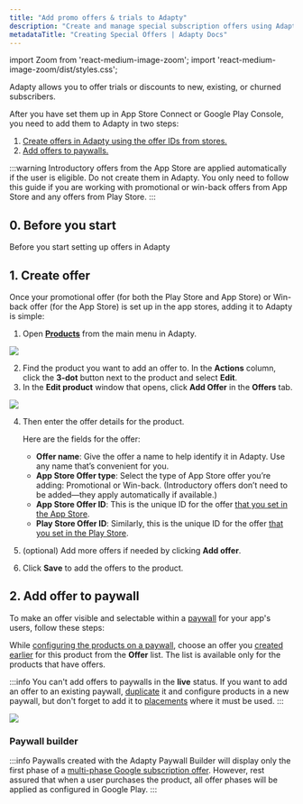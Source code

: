 ```yaml
---
title: "Add promo offers & trials to Adapty"
description: "Create and manage special subscription offers using Adapty’s tools."
metadataTitle: "Creating Special Offers | Adapty Docs"
---
```


import Zoom from 'react-medium-image-zoom';
import 'react-medium-image-zoom/dist/styles.css';

Adapty allows you to offer trials or discounts to new, existing, or churned subscribers.

After you have set them up in App Store Connect or Google Play Console, you need to add them to Adapty in two steps:

1. [Create offers in Adapty using the offer IDs from stores.](#1-create-offer)
2. [Add offers to paywalls.](#2-add-offer-to-paywall)

:::warning
Introductory offers from the App Store are applied automatically if the user is eligible. Do not create them in Adapty. You only need to follow this guide if you are working with promotional or win-back offers from App Store and any offers from Play Store.
:::

## 0. Before you start

Before you start setting up offers in Adapty

## 1. Create offer

Once your promotional offer (for both the Play Store and App Store) or Win-back offer (for the App Store) is set up in the app stores, adding it to Adapty is simple:

1. Open [**Products**](https://app.adapty.io/products) from the main menu in Adapty.

<Zoom>
  <img src={require('./img/6b9e928-edit_product.webp').default}
  style={{
    border: '1px solid #727272', /* border width and color */
    width: '700px', /* image width */
    display: 'block', /* for alignment */
    margin: '0 auto' /* center alignment */
  }}
/>
</Zoom>



2. Find the product you want to add an offer to. In the **Actions** column, click the **3-dot** button next to the product and select **Edit**.
3. In the **Edit product** window that opens, click **Add Offer** in the **Offers** tab.  

   

<Zoom>
  <img src={require('./img/b0e04fe-add_offer.webp').default}
  style={{
    border: '1px solid #727272', /* border width and color */
    width: '700px', /* image width */
    display: 'block', /* for alignment */
    margin: '0 auto' /* center alignment */
  }}
/>
</Zoom>



4. Then enter the offer details for the product.

   Here are the fields for the offer:

   - **Offer name**: Give the offer a name to help identify it in Adapty. Use any name that’s convenient for you.
   - **App Store Offer type**: Select the type of App Store offer you’re adding: Promotional or Win-back. (Introductory offers don’t need to be added—they apply automatically if available.)
   - **App Store Offer ID**: This is the unique ID for the offer [that you set in the App Store](app-store-products).
   - **Play Store Offer ID**: Similarly, this is the unique ID for the offer [that you set in the Play Store](android-products).
5. (optional) Add more offers if needed by clicking **Add offer**.
6. Click **Save** to add the offers to the product.

## 2. Add offer to paywall

To make an offer visible and selectable within a [paywall](paywalls) for your app's users, follow these steps:

While [configuring the products on a paywall](create-paywall), choose an offer you [created earlier](create-offer) for this product from the **Offer** list. The list is available only for the products that have offers.

:::info
You can't add offers to paywalls in the **live** status. If you want to add an offer to an existing paywall, [duplicate](duplicate-paywalls.md) it and configure products in a new paywall, but don't forget to add it to [placements](edit-placement.md) where it must be used. 
:::


<Zoom>
  <img src={require('./img/3a727c2-add_offer_to_paywall.webp').default}
  style={{
    border: '1px solid #727272', /* border width and color */
    width: '700px', /* image width */
    display: 'block', /* for alignment */
    margin: '0 auto' /* center alignment */
  }}
/>
</Zoom>

### Paywall builder

:::info
Paywalls created with the Adapty Paywall Builder will display only the first phase of a [multi-phase Google subscription offer](https://support.google.com/googleplay/android-developer/answer/12154973). However, rest assured that when a user purchases the product, all offer phases will be applied as configured in Google Play.
:::